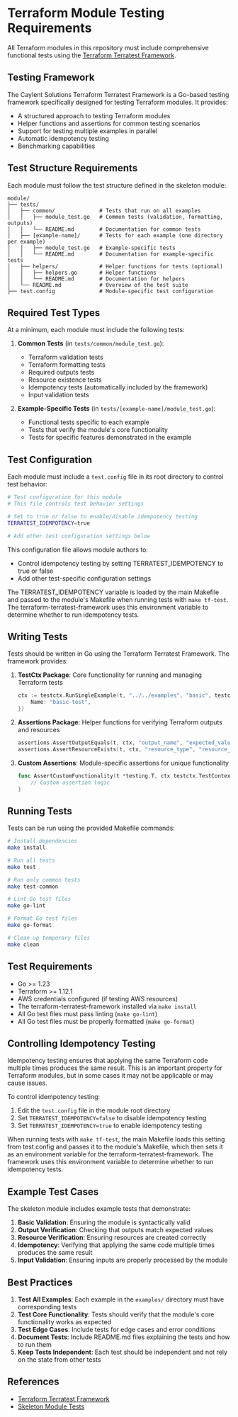 # Terraform Module Testing Requirements

All Terraform modules in this repository must include comprehensive functional tests using the [Terraform Terratest Framework](https://github.com/caylent-solutions/terraform-terratest-framework).

## Testing Framework

The Caylent Solutions Terraform Terratest Framework is a Go-based testing framework specifically designed for testing Terraform modules. It provides:

- A structured approach to testing Terraform modules
- Helper functions and assertions for common testing scenarios
- Support for testing multiple examples in parallel
- Automatic idempotency testing
- Benchmarking capabilities

## Test Structure Requirements

Each module must follow the test structure defined in the skeleton module:

```
module/
├── tests/
│   ├── common/              # Tests that run on all examples
│   │   ├── module_test.go   # Common tests (validation, formatting, outputs)
│   │   └── README.md        # Documentation for common tests
│   ├── [example-name]/      # Tests for each example (one directory per example)
│   │   ├── module_test.go   # Example-specific tests
│   │   └── README.md        # Documentation for example-specific tests
│   ├── helpers/             # Helper functions for tests (optional)
│   │   ├── helpers.go       # Helper functions
│   │   └── README.md        # Documentation for helpers
│   └── README.md            # Overview of the test suite
├── test.config              # Module-specific test configuration
```

## Required Test Types

At a minimum, each module must include the following tests:

1. **Common Tests** (in `tests/common/module_test.go`):
   - Terraform validation tests
   - Terraform formatting tests
   - Required outputs tests
   - Resource existence tests
   - Idempotency tests (automatically included by the framework)
   - Input validation tests

2. **Example-Specific Tests** (in `tests/[example-name]/module_test.go`):
   - Functional tests specific to each example
   - Tests that verify the module's core functionality
   - Tests for specific features demonstrated in the example

## Test Configuration

Each module must include a `test.config` file in its root directory to control test behavior:

```bash
# Test configuration for this module
# This file controls test behavior settings

# Set to true or false to enable/disable idempotency testing
TERRATEST_IDEMPOTENCY=true

# Add other test configuration settings below
```

This configuration file allows module authors to:
- Control idempotency testing by setting TERRATEST_IDEMPOTENCY to true or false
- Add other test-specific configuration settings

The TERRATEST_IDEMPOTENCY variable is loaded by the main Makefile and passed to the module's Makefile when running tests with `make tf-test`. The terraform-terratest-framework uses this environment variable to determine whether to run idempotency tests.

## Writing Tests

Tests should be written in Go using the Terraform Terratest Framework. The framework provides:

1. **TestCtx Package**: Core functionality for running and managing Terraform tests
   ```go
   ctx := testctx.RunSingleExample(t, "../../examples", "basic", testctx.TestConfig{
       Name: "basic-test",
   })
   ```

2. **Assertions Package**: Helper functions for verifying Terraform outputs and resources
   ```go
   assertions.AssertOutputEquals(t, ctx, "output_name", "expected_value")
   assertions.AssertResourceExists(t, ctx, "resource_type", "resource_name")
   ```

3. **Custom Assertions**: Module-specific assertions for unique functionality
   ```go
   func AssertCustomFunctionality(t *testing.T, ctx testctx.TestContext) {
       // Custom assertion logic
   }
   ```

## Running Tests

Tests can be run using the provided Makefile commands:

```bash
# Install dependencies
make install

# Run all tests
make test

# Run only common tests
make test-common

# Lint Go test files
make go-lint

# Format Go test files
make go-format

# Clean up temporary files
make clean
```

## Test Requirements

- Go >= 1.23
- Terraform >= 1.12.1
- AWS credentials configured (if testing AWS resources)
- The terraform-terratest-framework installed via `make install`
- All Go test files must pass linting (`make go-lint`)
- All Go test files must be properly formatted (`make go-format`)

## Controlling Idempotency Testing

Idempotency testing ensures that applying the same Terraform code multiple times produces the same result. This is an important property for Terraform modules, but in some cases it may not be applicable or may cause issues.

To control idempotency testing:

1. Edit the `test.config` file in the module root directory
2. Set `TERRATEST_IDEMPOTENCY=false` to disable idempotency testing
3. Set `TERRATEST_IDEMPOTENCY=true` to enable idempotency testing

When running tests with `make tf-test`, the main Makefile loads this setting from test.config and passes it to the module's Makefile, which then sets it as an environment variable for the terraform-terratest-framework. The framework uses this environment variable to determine whether to run idempotency tests.

## Example Test Cases

The skeleton module includes example tests that demonstrate:

1. **Basic Validation**: Ensuring the module is syntactically valid
2. **Output Verification**: Checking that outputs match expected values
3. **Resource Verification**: Ensuring resources are created correctly
4. **Idempotency**: Verifying that applying the same code multiple times produces the same result
5. **Input Validation**: Ensuring inputs are properly processed by the module

## Best Practices

1. **Test All Examples**: Each example in the `examples/` directory must have corresponding tests
2. **Test Core Functionality**: Tests should verify that the module's core functionality works as expected
3. **Test Edge Cases**: Include tests for edge cases and error conditions
4. **Document Tests**: Include README.md files explaining the tests and how to run them
5. **Keep Tests Independent**: Each test should be independent and not rely on the state from other tests

## References

- [Terraform Terratest Framework](https://github.com/caylent-solutions/terraform-terratest-framework)
- [Skeleton Module Tests](../skeletons/generic-skeleton/tests)